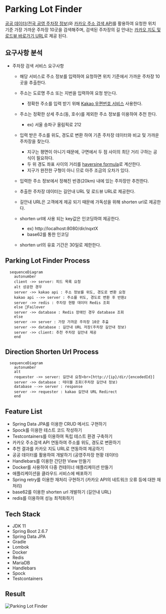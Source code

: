 # Parking Lot Finder

[공공 데이터(전국 공영 주차장 정보)](https://www.data.go.kr/data/15050093/fileData.do)와 [카카오 주소 검색 API](https://developers.kakao.com/docs/latest/ko/local/dev-guide)를 활용하여 요청한 위치 기준 가장 가까운 주차장 10곳을 검색해주며, 검색된 주차장의 길 안내는 [카카오 지도 및 로드뷰 바로가기 URL](https://apis.map.kakao.com/web/guide/#routeurl)로 제공 된다.   

## 요구사항 분석 

- 주차장 검색 서비스 요구사항
  - 해당 서비스로 주소 정보를 입력하여 요청하면 위치 기준에서 가까운 주차장 10곳을 추출한다.
  - 주소는 도로명 주소 또는 지번을 입력하여 요청 받는다.
    - 정확한 주소를 입력 받기 위해 [Kakao 우편번호 서비스](https://postcode.map.daum.net/guide) 사용한다. 
  - 주소는 정확한 상세 주소(동, 호수)를 제외한 주소 정보를 이용하여 추천 한다.   
    - ex) 서울 송파구 올림픽로 212
  - 입력 받은 주소를 위도, 경도로 변환 하여 기존 주차장 데이터와 비교 및 가까운 주차장을 찾는다.   
    - 지구는 평면이 아니기 때문에, 구면에서 두 점 사이의 최단 거리 구하는 공식이 필요하다.
    - 두 위 경도 좌표 사이의 거리를 [haversine formula](https://en.wikipedia.org/wiki/Haversine_formula)로 계산한다.
    - 지구가 완전한 구형이 아니 므로 아주 조금의 오차가 있다.   
  - 입력한 주소 정보에서 정해진 반경(20km) 내에 있는 주차장만 추천한다.   
  - 추출한 주차장 데이터는 길안내 URL 및 로드뷰 URL로 제공한다.   

  - 길안내 URL은 고객에게 제공 되기 때문에 가독성을 위해 shorten url로 제공한다.
  - shorten url에 사용 되는 key값은 인코딩하여 제공한다.
    - ex) http://localhost:8080/dir/nqxtX
    - base62를 통한 인코딩    
  - shorten url의 유효 기간은 30일로 제한한다.   
  
## Parking Lot Finder Process   

```mermaid
  sequenceDiagram
    autonumber
    client ->> server: 피드 목록 요청
    alt 성공한 경우
    server ->> kakao api : 주소 정보를 위도, 경도로 변환 요청
    kakao api -->> server : 주소를 위도, 경도로 변환 후 반환z
    server ->> redis : 주차장 현황 데이터 Redis 조회
    else Failover
    server ->> database : Redis 장애인 경우 database 조회
    else
    server ->> server : 가장 가까운 주차장 10곳 추출
    server ->> database : 길안내 URL 저장(주차장 길안내 정보)
    server ->> client: 추천 주차장 길안내 제공
    end
```
       

## Direction Shorten Url Process

```mermaid
  sequenceDiagram
    autonumber
    alt
    requester ->> server: 길안내 요청<br>[http://{ip}/dir/{encodedId}]
    server ->> database : 테이블 조회(주차장 길안내 정보)
    database -->> server : response
    server ->> requester : kakao 길안내 URL Redirect
    end
``` 


## Feature List   

- Spring Data JPA를 이용한 CRUD 메서드 구현하기      
- Spock를 이용한 테스트 코드 작성하기     
- Testcontainers를 이용하여 독립 테스트 환경 구축하기
- 카카오 주소검색 API 연동하여 주소를 위도, 경도로 변환하기   
- 추천 결과를 카카오 지도 URL로 연동하여 제공하기   
- 공공 데이터를 활용하여 개발하기 (공영주차장 현황 데이터)
- Handlebars를 이용한 간단한 View 만들기   
- Docker를 사용하여 다중 컨테이너 애플리케이션 만들기   
- 애플리케이션을 클라우드 서비스에 배포하기   
- Spring retry를 이용한 재처리 구현하기 (카카오 API의 네트워크 오류 등에 대한 재처리)   
- base62를 이용한 shorten url 개발하기 (길안내 URL)   
- redis를 이용하여 성능 최적화하기   

## Tech Stack   

- JDK 11
- Spring Boot 2.6.7
- Spring Data JPA
- Gradle
- Lombok
- Docker
- Redis
- MariaDB
- Handlebars
- Spock   
- Testcontainers   

## Result 

![Parking Lot Finder](https://github.com/leewg97/parking-lot-finder/assets/77063888/d807e0b0-25eb-4443-a8da-9311ec2bde14)


